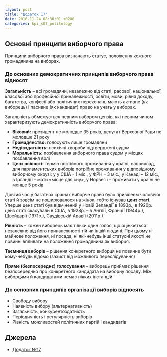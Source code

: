 ```yaml
---
layout: post
title: "Додаток 17"
date: 2016-11-24 08:30:01 +0200
categories: kpi_s07_politology
---
```


##  Основні принципи виборчого права

Принципи виборчого права визначають статус, положення кожного громадянина на виборах.


### До основних демократичних принципів виборчого права відносят

**Загальність** – всі громадяни, незалежно від статі, расової, національної, класової або професійної приналежності, освіти, мови, рівня доходу, багатства, конфесії або політичних переконань мають активне (як виборець) і пасивне (як кандидат) право на учать у виборах.

Загальність обмежується певним набором цензів, які певним чином характеризують демократичність виборчого права: 

* **Віковий:** президент не молодше 35 років, депутат Верховної Ради не молодше 21 року
* **Громадянство:** голосують лише громадяни
* **Недієздатність:** психічні хвороби підтверджені судом
* **Моральність:** позбавлення виборчого права судом у місцях позбавлення волі
* **Ценз осілості:** термін постійного проживання у країні, наприклад, для парламентських виборів потрібне проживання у відповідному виборчому окрузі: у у США - 1 міс., у ФРН – 3 міс., у Канаді – 12 міс., в Ірландії – мати «місце для сну», у Норвегії – проживати у країні не менше 5 років

Довгий час у багатьох країнах виборче право було привілеєм чоловічої статі й зовсім не поширювалося на жінок, тобто існував **ценз статі**. Уперше ценз статі був відмінений у Новій Зеландії в 1893р., в 1920р. ценз статі скасували в США, в 1928р. – в Англії, Франції (1944р.), Швейцарії (1971р.), Саудівській Аравії (2011р.)


**Рівність** – кожен виборець має тільки один голос, що оцінюється незалежно від його приналежності тій чи іншій людині. При цьому ні майнове положення, ні посада, ні які-небудь інші статусні якості не повинні впливати на положення громадянина як виборця.

**Таємниця виборів** – рішення конкретного виборця не повинне бути кому-небудь відомо (захист від можливого переслідування)

**Пряме (безпосереднє) голосування** – виборець приймає рішення безпосередньо про конкретного кандидата на виборну посаду. Між виборцями й кандидатами немає ніяких інстанцій


### До основних принципів організації виборів відносять

* Свободу вибору
* Наявність вибору (альтернативність)
* Загальність, конкурентоздатність
* Періодичність  і регулярність виборів
* Рівність можливостей політичних партій і кандидатів

## Джерела

   - [Додаток №17](https://pp.vk.me/c604417/v604417367/42c3c/BCDsHyPY5oA.jpg)
